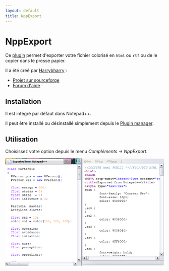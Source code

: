 ```yaml
---
layout: default
title: NppExport
---
```

# NppExport

Ce [plugin](../plugins.md) permet d'exporter votre fichier colorisé en `html` ou `rtf` ou de le copier dans le presse papier.

Il a été créé par [Harrybharry](http://sourceforge.net/users/jsleroy) :

- [Projet sur sourceforge](http://sourceforge.net/projects/nppftp)
- [Forum d'aide](http://sourceforge.net/apps/phpbb/nppftp)

## Installation

Il est intégré par défaut dans Notepad++.

Il peut être installé ou désinstallé simplement depuis le [Plugin manager](plugins/plugin-manager.md).

## Utilisation

Choisissez votre option depuis le menu *Compléments -> NppExport*.

![Texte exporté et code source du fichier html.](/images/notepadpp_export.png)
